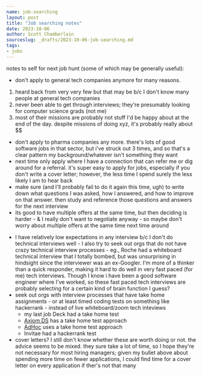 ```yaml
---
name: job-searching
layout: post
title: "Job searching notes"
date: 2023-10-06
author: Scott Chamberlain
sourceslug: _drafts/2023-10-06-job-searching.md
tags:
- jobs
---
```


notes to self for next job hunt (some of which may be generally useful):
- don't apply to general tech companies anymore for many reasons. 
1. heard back from very very few but that may be b/c I don't know many people at general tech companies
2. never been able to get through interviews; they're presumably looking for computer science grads (not me) 
3. most of their missions are probably not stuff I'd be happy about at the end of the day. despite missions of doing xyz, it's probably really about $$
- don't apply to pharma companies any more. there's lots of good software jobs in that sector, but i've struck out 3 times, and so that's a clear pattern my background/whatever isn't something they want
- next time only apply where I have a connection that can refer me or dig around for a referral. it's super easy to apply for jobs, especially if you don't write a cover letter; however, the less time I spend surely the less likely I am to hear back
- make sure (and I'll probably fail to do it again this time, ugh) to write down what questions I was asked, how I answered, and how to improve on that answer. then study and reference those questions and answers for the next interview
- its good to have multiple offers at the same time, but then deciding is harder - & I really don't want to negotiate anyway - so maybe don't worry about multiple offers at the same time next time around
<!-- - sucks to be between a rock and a hard place - but you'd be surprised how understanding some employers are, and you want to align with employers that understand your situation anyway -->
- I have relatively low expectations in any interview b/c I don't do technical interviews well - I also try to seek out orgs that do not have crazy technical interview processes - eg., Roche had a whiteboard technical interview that I totally bombed, but was unsurprising in hindsight since the interviewer was an ex-Googler. I'm more of a thinker than a quick responder, making it hard to do well in very fast paced (for me) tech interviews. Though I know i have been a good software engineer where I've worked, so these fast paced tech interviews are probably selecting for a certain kind of brain function I guess?
- seek out orgs with interview processes that have take home assignments - or at least timed coding tests on something like hackerrank - instead of live whiteboard/zoom tech inteviews
	- my last job Deck had a take home test
	- [Axiom DS](https://www.axiomdatascience.com/) has a take home test approach
	- [AdHoc](https://adhoc.team/) uses a take home test approach
	- Invitae had a hackerrank test
- cover letters? I still don't know whether these are worth doing or not. the advice seems to be mixed. they sure take a lot of time, so I hope they're not necessary for most hiring managers; given my bullet above about spending more time on fewer applications, I could find time for a cover letter on every application if ther's not that many
